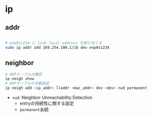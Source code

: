 # ip

## addr

```sh

# enp0s1234 に link local address を割り当てる
sudo ip addr add 169.254.100.1/16 dev enp0s1234
```


## neighbor

```sh
# ARPテーブルの確認
ip neigh show 
# ARPテーブルの手動設定
ip neigh add <ip_addr> lladdr <mac_addr> dev <dev> nud permanent
```

* `nud`: Neighbor Unreachability Detection
  * entryの持続性に関する設定
  * `permanent`永続
